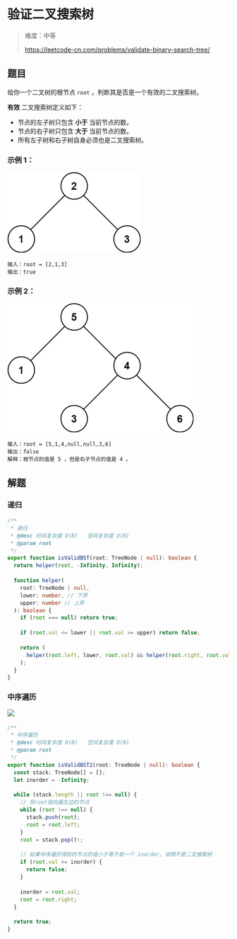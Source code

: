 # 验证二叉搜索树

> 难度：中等
>
> https://leetcode-cn.com/problems/validate-binary-search-tree/

## 题目

给你一个二叉树的根节点 `root` ，判断其是否是一个有效的二叉搜索树。

**有效** 二叉搜索树定义如下：

- 节点的左子树只包含 **小于** 当前节点的数。
- 节点的右子树只包含 **大于** 当前节点的数。
- 所有左子树和右子树自身必须也是二叉搜索树。

### 示例 1：

![](../../assets/images/problemset/validate-binary-search-tree-1.jpg)

```
输入：root = [2,1,3]
输出：true
```

### 示例 2：

![](../../assets/images/problemset/validate-binary-search-tree-2.jpg)

```
输入：root = [5,1,4,null,null,3,6]
输出：false
解释：根节点的值是 5 ，但是右子节点的值是 4 。
```

## 解题

### 递归

```typescript
/**
 * 递归
 * @desc 时间复杂度 O(N)   空间复杂度 O(N)
 * @param root
 */
export function isValidBST(root: TreeNode | null): boolean {
  return helper(root, -Infinity, Infinity);

  function helper(
    root: TreeNode | null,
    lower: number, // 下界
    upper: number // 上界
  ): boolean {
    if (root === null) return true;

    if (root.val <= lower || root.val >= upper) return false;

    return (
      helper(root.left, lower, root.val) && helper(root.right, root.val, upper)
    );
  }
}
```

### 中序遍历

![](../../assets/images/problemset/validate-binary-search-tree-3.gif)

```typescript
/**
 * 中序遍历
 * @desc 时间复杂度 O(N)   空间复杂度 O(N)
 * @param root
 */
export function isValidBST2(root: TreeNode | null): boolean {
  const stack: TreeNode[] = [];
  let inorder = -Infinity;

  while (stack.length || root !== null) {
    // 将root指向最左边的节点
    while (root !== null) {
      stack.push(root);
      root = root.left;
    }
    root = stack.pop()!;

    // 如果中序遍历得到的节点的值小于等于前一个 inorder，说明不是二叉搜索树
    if (root.val <= inorder) {
      return false;
    }

    inorder = root.val;
    root = root.right;
  }

  return true;
}
```